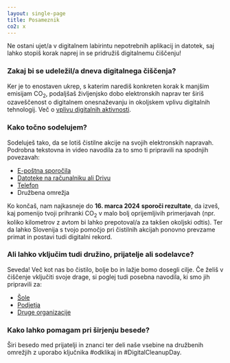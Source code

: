 ```yaml
---
layout: single-page
title: Posameznik
co2: x
---
```


Ne ostani ujet/a v digitalnem labirintu nepotrebnih aplikacij in datotek, saj lahko stopiš korak naprej in se pridružiš digitalnemu čiščenju!

### Zakaj bi se udeležil/a dneva digitalnega čiščenja?
Ker je to enostaven ukrep, s katerim narediš konkreten korak k manjšim emisijam CO<sub>2</sub>, podaljšaš življenjsko dobo elektronskih naprav ter širiš ozaveščenost o digitalnem onesnaževanju in okoljskem vplivu digitalnih tehnologij. Več o [vplivu digitalnih aktivnosti](https://ewba.github.io/dcd-si/o-akciji.html). 

### Kako točno sodelujem?
Sodeluješ tako, da se lotiš čistilne akcije na svojih elektronskih napravah. Podrobna tekstovna in video navodila za to smo ti pripravili na spodnjih povezavah: 
- [E-poštna sporočila](eposta.html)
- [Datoteke na računalniku ali Drivu](datoteke.html)
- [Telefon](telefon.html)
- Družbena omrežja

Ko končaš, nam najkasneje do **16. marca 2024** **sporoči rezultate**, da izveš, kaj pomenijo tvoji prihranki CO<sub>2</sub> v malo bolj oprijemljivih primerjavah (npr. koliko kilometrov z avtom bi lahko prepotoval/a za takšen okoljski odtis). Ter da lahko Slovenija s tvojo pomočjo pri čistilnih akcijah ponovno prevzame primat in postavi tudi digitalni rekord.

### Ali lahko vključim tudi družino, prijatelje ali sodelavce?
Seveda! Več kot nas bo čistilo, bolje bo in lažje bomo dosegli cilje. Če želiš v čiščenje vključiti svoje drage, si poglej tudi posebna navodila, ki smo jih pripravili za:
- [Šole](sola.html)
- [Podjetja](podjetje.html)
- [Druge organizacije](druge-organizacije.html)

### Kako lahko pomagam pri širjenju besede?
Širi besedo med prijatelji in znanci ter deli naše vsebine na družbenih omrežjih z uporabo ključnika #odklikaj in #DigitalCleanupDay. 
